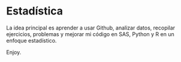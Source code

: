 # Estadística

La idea principal es aprender a usar Github, analizar datos, recopilar ejercicios, problemas y mejorar mi código en SAS, Python y R en un enfoque estadístico.

Enjoy.
